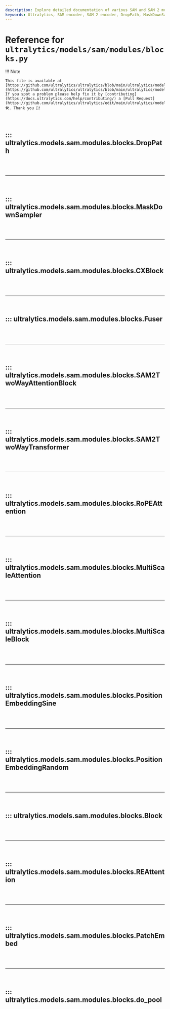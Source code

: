 ```yaml
---
description: Explore detailed documentation of various SAM and SAM 2 modules such as MaskDownSampler, CXBlock, and more, available in Ultralytics' repository.
keywords: Ultralytics, SAM encoder, SAM 2 encoder, DropPath, MaskDownSampler, CXBlock, Fuser, TwoWayTransformer, TwoWayAttentionBlock, RoPEAttention, MultiScaleAttention, MultiScaleBlock. PositionEmbeddingSine, do_pool
---
```


# Reference for `ultralytics/models/sam/modules/blocks.py`

!!! Note

    This file is available at [https://github.com/ultralytics/ultralytics/blob/main/ultralytics/models/sam/modules/blocks.py](https://github.com/ultralytics/ultralytics/blob/main/ultralytics/models/sam/modules/blocks.py). If you spot a problem please help fix it by [contributing](https://docs.ultralytics.com/help/contributing/) a [Pull Request](https://github.com/ultralytics/ultralytics/edit/main/ultralytics/models/sam/modules/blocks.py) 🛠️. Thank you 🙏!

<br>

## ::: ultralytics.models.sam.modules.blocks.DropPath

<br><br><hr><br>

## ::: ultralytics.models.sam.modules.blocks.MaskDownSampler

<br><br><hr><br>

## ::: ultralytics.models.sam.modules.blocks.CXBlock

<br><br><hr><br>

## ::: ultralytics.models.sam.modules.blocks.Fuser

<br><br><hr><br>

## ::: ultralytics.models.sam.modules.blocks.SAM2TwoWayAttentionBlock

<br><br><hr><br>

## ::: ultralytics.models.sam.modules.blocks.SAM2TwoWayTransformer

<br><br><hr><br>

## ::: ultralytics.models.sam.modules.blocks.RoPEAttention

<br><br><hr><br>

## ::: ultralytics.models.sam.modules.blocks.MultiScaleAttention

<br><br><hr><br>

## ::: ultralytics.models.sam.modules.blocks.MultiScaleBlock

<br><br><hr><br>

## ::: ultralytics.models.sam.modules.blocks.PositionEmbeddingSine

<br><br><hr><br>

## ::: ultralytics.models.sam.modules.blocks.PositionEmbeddingRandom

<br><br><hr><br>

## ::: ultralytics.models.sam.modules.blocks.Block

<br><br><hr><br>

## ::: ultralytics.models.sam.modules.blocks.REAttention

<br><br><hr><br>

## ::: ultralytics.models.sam.modules.blocks.PatchEmbed

<br><br><hr><br>

## ::: ultralytics.models.sam.modules.blocks.do_pool

<br><br>
